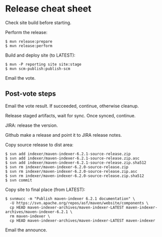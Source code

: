 <!---
 Licensed to the Apache Software Foundation (ASF) under one or more
 contributor license agreements.  See the NOTICE file distributed with
 this work for additional information regarding copyright ownership.
 The ASF licenses this file to You under the Apache License, Version 2.0
 (the "License"); you may not use this file except in compliance with
 the License.  You may obtain a copy of the License at

      http://www.apache.org/licenses/LICENSE-2.0

 Unless required by applicable law or agreed to in writing, software
 distributed under the License is distributed on an "AS IS" BASIS,
 WITHOUT WARRANTIES OR CONDITIONS OF ANY KIND, either express or implied.
 See the License for the specific language governing permissions and
 limitations under the License.
-->

# Release cheat sheet

Check site build before starting.

Perform the release:

```
$ mvn release:prepare
$ mvn release:perform
```

Build and deploy site (to LATEST):

```
$ mvn -P reporting site site:stage
$ mvn scm-publish:publish-scm
```

Email the vote.

## Post-vote steps

Email the vote result. If succeeded, continue, otherwise cleanup.

Release staged artifacts, wait for sync. Once synced, continue.

JIRA: release the version.

Github make a release and point it to JIRA release notes.

Copy source release to dist area:

```
$ svn add indexer/maven-indexer-6.2.1-source-release.zip
$ svn add indexer/maven-indexer-6.2.1-source-release.zip.asc 
$ svn add indexer/maven-indexer-6.2.1-source-release.zip.sha512 
$ svn rm indexer/maven-indexer-6.2.0-source-release.zip
$ svn rm indexer/maven-indexer-6.2.0-source-release.zip.asc
$ svn rm indexer/maven-indexer-6.2.0-source-release.zip.sha512
$ svn commit
```

Copy site to final place (from LATEST):

```
$ svnmucc -m "Publish maven-indexer 6.2.1 documentation" \
  -U https://svn.apache.org/repos/asf/maven/website/components \
  cp HEAD maven-indexer-archives/maven-indexer-LATEST maven-indexer-archives/maven-indexer-6.2.1 \
  rm maven-indexer \
  cp HEAD maven-indexer-archives/maven-indexer-LATEST maven-indexer
```

Email the announce.
